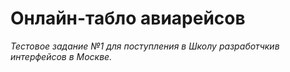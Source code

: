 # Онлайн-табло авиарейсов
*Тестовое задание №1 для поступления в Школу разработчкив интерфейсов в Москве.*